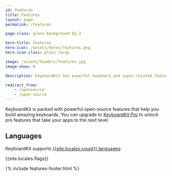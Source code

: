 ```yaml
---
id: features
title: Features
layout: page
permalink: /features

page-class: glass-background bg-3

hero-title: Features
hero-icon: /assets/heros/features.png
hero-icon-class: plain large

image: /assets/headers/features.jpg
image-show: 0

description: KeyboardKit has powerful keyboard and input-related features

redirect_from: 
    - /opensource
    - /open-source
---
```


KeyboardKit is packed with powerful open-source features that help you build amazing keyboards. You can upgrade to [KeyboardKit Pro](/pro) to unlock pro features that take your apps to the next level.


## Languages

KeyboardKit supports [{{site.locales.count}} languages](/locales):

{{site.locales.flags}}

{% include features-footer.html %}